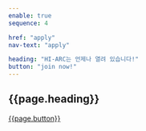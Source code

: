 ```yaml
---
enable: true
sequence: 4

href: "apply"
nav-text: "apply"

heading: "HI-ARC는 언제나 열려 있습니다!"
button: "join now!"
---
```


<section class="bg-primary text-white" id="apply">
    <div class="container text-center">
        <h2 class="mb-4">{{page.heading}}</h2>
        <a class="btn btn-trans btn-xl" href="">{{page.button}}</a>
    </div>
</section>